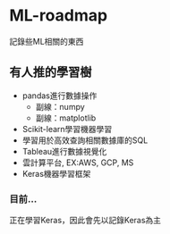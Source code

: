 # ML-roadmap
記錄些ML相關的東西

## 有人推的學習樹

- pandas進行數據操作
    - 副線：numpy
    - 副線：matplotlib
- Scikit-learn學習機器學習
- 學習用於高效查詢相關數據庫的SQL
- Tableau進行數據視覺化
- 雲計算平台, EX:AWS, GCP, MS
- Keras機器學習框架

### 目前…
正在學習Keras，因此會先以記錄Keras為主
